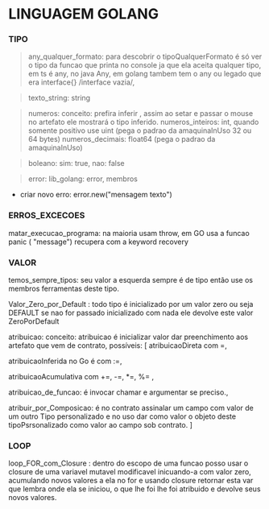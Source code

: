 # LINGUAGEM GOLANG

### TIPO
> any_qualquer_formato:
para descobrir o tipoQualquerFormato é só ver o tipo da funcao que printa no console ja que ela aceita qualquer tipo, em ts é any, no java Any, em golang tambem tem o any ou legado que era interface{}  /interface vazia/,

> texto_string:
string

> numeros:
conceito: prefira inferir , assim ao setar e passar o mouse no artefato ele mostrará o tipo inferido.
numeros_inteiros: int, quando somente positivo use uint (pega o padrao da amaquinaInUso 32 ou 64 bytes)
numeros_decimais: float64 (pega o padrao da amaquinaInUso)

> boleano:
sim: true, nao: false

> error:
lib_golang: error, membros
  - criar novo erro: error.new("mensagem texto")

### ERROS_EXCECOES
matar_execucao_programa: na maioria usam throw, em GO usa a funcao panic ( "message") recupera com a keyword recovery

### VALOR
temos_sempre_tipos: seu valor a esquerda sempre é de tipo então use os membros ferramentas deste tipo.

Valor_Zero_por_Default :  todo tipo é inicializado por um valor zero ou seja DEFAULT se nao for passado inicializado com nada ele devolve este valor ZeroPorDefault

atribuicao:
conceito: atribuicao é inicializar valor dar preenchimento aos artefato que vem de contrato,
possíveis: [ atribuicaoDireta com =,

atribuicaoInferida no Go é com :=,

atribuicaoAcumulativa com +=, -=, *=, %= ,

atribuicao_de_funcao: é invocar chamar e argumentar se preciso.,

atribuir_por_Composicao: é no contrato assinalar um campo  com valor de um outro Tipo personalizado e no uso dar como valor o objeto deste tipoPsrsonalizado como valor ao campo sob contrato.
  ]

### LOOP
loop_FOR_com_Closure : dentro do escopo de uma funcao posso usar o closure de uma variavel mutavel modificavel inicuando-a  com valor zero, acumulando novos valores a ela no for e usando closure retornar esta var que lembra onde ela se iniciou, o que lhe foi lhe foi atribuido e devolve seus novos valores.

